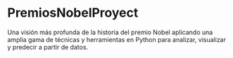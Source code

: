 # PremiosNobelProyect
Una visión más profunda de la historia del premio Nobel aplicando una amplia gama de técnicas y herramientas en Python para analizar, visualizar y predecir a partir de datos.
